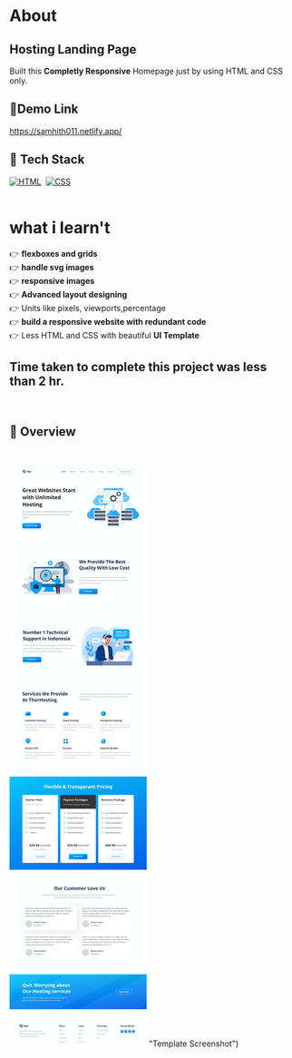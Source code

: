 # About
## Hosting Landing Page
Built this **Completly Responsive** Homepage just by using HTML and CSS only. 
<br>

## 🔗Demo Link
https://samhith011.netlify.app/
<br>

## 📌 Tech Stack

[![HTML](https://img.shields.io/badge/html5%20-%23E34F26.svg?&style=for-the-badge&logo=html5&logoColor=white)](https://github.com/pk170970)&nbsp;
[![CSS](https://img.shields.io/badge/css3%20-%231572B6.svg?&style=for-the-badge&logo=css3&logoColor=white)](https://github.com/pk170970)&nbsp;
<br>
<br>



# what i learn't
  👉 **flexboxes and grids**  <br>
  👉 **handle svg images** <br>
  👉 **responsive images**  <br> 
  👉 **Advanced layout designing** <br>
  👉 Units like pixels, viewports,percentage  <br>
  👉 **build a responsive website with redundant code** <br>
  👉 Less HTML and CSS with beautiful **UI Template** <br>


## Time taken to complete this project was less than **2 hr**.
<br>

## 📌 Overview

<br>

![Screenshot](./preview.png) "Template Screenshot")